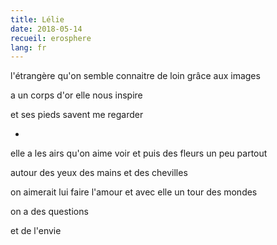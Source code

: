 ```yaml
---
title: Lélie
date: 2018-05-14
recueil: erosphere
lang: fr
---
```


l'étrangère qu'on semble connaitre
de loin grâce aux images

a un corps d'or
elle nous inspire

et ses pieds savent me regarder

*

elle a les airs qu'on aime voir
et puis des fleurs un peu partout

autour des yeux des mains et des chevilles

on aimerait lui faire l'amour
et avec elle un tour des mondes

on a des questions

et de l'envie
